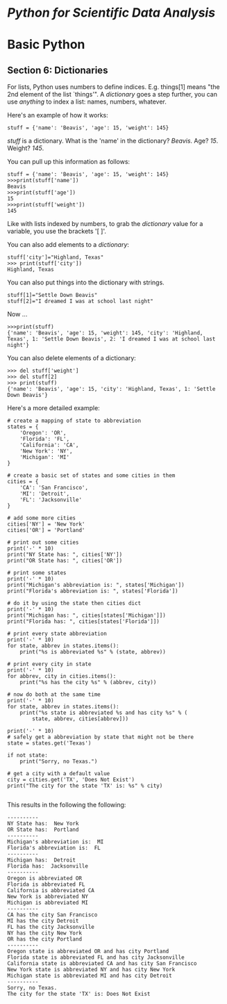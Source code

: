 # _Python for Scientific Data Analysis_


#  Basic Python

## Section 6: Dictionaries 

For lists, Python uses numbers to define indices.  E.g. things[1] means "the 2nd element of the list `things'".   A _dictionary_ goes a step further, you can use _anything_ to index a list: names, numbers, whatever.  

Here's an example of how it works:

```
stuff = {'name': 'Beavis', 'age': 15, 'weight': 145}
```

_stuff_ is a dictionary.   What is the 'name' in the dictionary? _Beavis_.  Age? _15_. Weight? _145_.  

You can pull up this information as follows:

```
stuff = {'name': 'Beavis', 'age': 15, 'weight': 145}
>>>print(stuff['name'])
Beavis
>>>print(stuff['age'])
15
>>>print(stuff['weight'])
145
```

Like with lists indexed by numbers, to grab the _dictionary_ value for a variable, you use the brackets '[ ]'.   

You can also add elements to a _dictionary_:

```
stuff['city']="Highland, Texas"
>>> print(stuff['city'])
Highland, Texas
```

You can also put things into the dictionary with strings.

```
stuff[1]="Settle Down Beavis"
stuff[2]="I dreamed I was at school last night"
```

Now ...

```
>>>print(stuff)
{'name': 'Beavis', 'age': 15, 'weight': 145, 'city': 'Highland, Texas', 1: 'Settle Down Beavis', 2: 'I dreamed I was at school last night'}
```

You can also delete elements of a dictionary:

```
>>> del stuff['weight']
>>> del stuff[2]
>>> print(stuff)
{'name': 'Beavis', 'age': 15, 'city': 'Highland, Texas', 1: 'Settle Down Beavis'}

```


Here's a more detailed example:

```
# create a mapping of state to abbreviation
states = {
    'Oregon': 'OR',
    'Florida': 'FL',
    'California': 'CA',
    'New York': 'NY',
    'Michigan': 'MI'
}

# create a basic set of states and some cities in them
cities = {
    'CA': 'San Francisco',
    'MI': 'Detroit',
    'FL': 'Jacksonville'
}

# add some more cities
cities['NY'] = 'New York'
cities['OR'] = 'Portland'

# print out some cities
print('-' * 10)
print("NY State has: ", cities['NY'])
print("OR State has: ", cities['OR'])

# print some states
print('-' * 10)
print("Michigan's abbreviation is: ", states['Michigan'])
print("Florida's abbreviation is: ", states['Florida'])

# do it by using the state then cities dict
print('-' * 10)
print("Michigan has: ", cities[states['Michigan']])
print("Florida has: ", cities[states['Florida']])

# print every state abbreviation
print('-' * 10)
for state, abbrev in states.items():
    print("%s is abbreviated %s" % (state, abbrev))

# print every city in state
print('-' * 10)
for abbrev, city in cities.items():
    print("%s has the city %s" % (abbrev, city))

# now do both at the same time
print('-' * 10)
for state, abbrev in states.items():
    print("%s state is abbreviated %s and has city %s" % (
        state, abbrev, cities[abbrev]))

print('-' * 10)
# safely get a abbreviation by state that might not be there
state = states.get('Texas')

if not state:
    print("Sorry, no Texas.")

# get a city with a default value
city = cities.get('TX', 'Does Not Exist')
print("The city for the state 'TX' is: %s" % city)


```


This results in the following the following:

```
----------
NY State has:  New York
OR State has:  Portland
----------
Michigan's abbreviation is:  MI
Florida's abbreviation is:  FL
----------
Michigan has:  Detroit
Florida has:  Jacksonville
----------
Oregon is abbreviated OR
Florida is abbreviated FL
California is abbreviated CA
New York is abbreviated NY
Michigan is abbreviated MI
----------
CA has the city San Francisco
MI has the city Detroit
FL has the city Jacksonville
NY has the city New York
OR has the city Portland
----------
Oregon state is abbreviated OR and has city Portland
Florida state is abbreviated FL and has city Jacksonville
California state is abbreviated CA and has city San Francisco
New York state is abbreviated NY and has city New York
Michigan state is abbreviated MI and has city Detroit
----------
Sorry, no Texas.
The city for the state 'TX' is: Does Not Exist

```